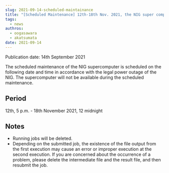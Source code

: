 ```yaml
---
slug: 2021-09-14-scheduled-maintainance
title: "[Scheduled Maintenance] 12th-18th Nov. 2021, the NIG super computer maintenance"
tags:
  - news
authros:
  - oogasawara
  - akatsumata
date: 2021-09-14
---
```


Publication date: 14th September 2021


The scheduled maintenance of the NIG supercomputer  is scheduled on the following date and time in accordance with the legal power outage of the NIG. The supercomputer will not be available during the scheduled maintenance.

## Period

12th, 5 p.m. - 18th November 2021, 12 midnight

## Notes

- Running jobs will be deleted.
- Depending on the submitted job, the existence of the file output from the first execution may cause an error or improper execution at the second execution. If you are concerned about the occurrence of a problem, please delete the intermediate file and the result file, and then resubmit the job.
